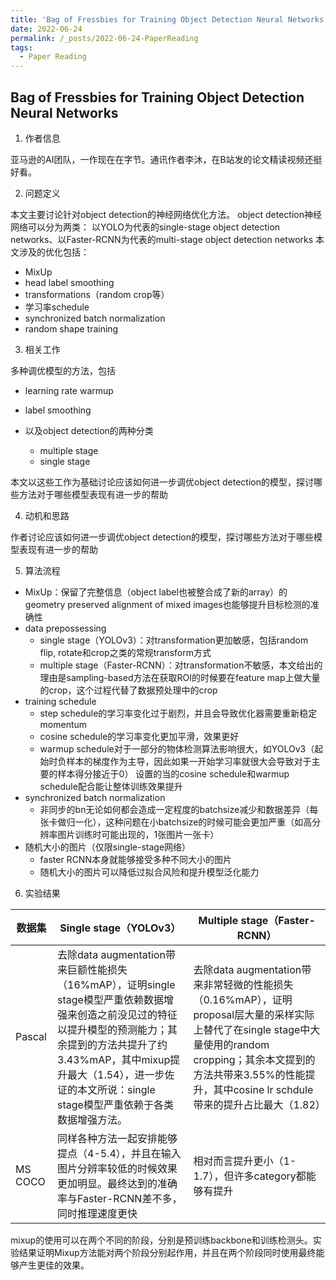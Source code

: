 ```yaml
---
title: 'Bag of Fressbies for Training Object Detection Neural Networks 论文笔记'
date: 2022-06-24
permalink: /_posts/2022-06-24-PaperReading
tags:
  - Paper Reading
---
```

## Bag of Fressbies for Training Object Detection Neural Networks 

1. 作者信息

亚马逊的AI团队，一作现在在字节。通讯作者李沐，在B站发的论文精读视频还挺好看。

2. 问题定义

本文主要讨论针对object detection的神经网络优化方法。 object detection神经网络可以分为两类：
以YOLO为代表的single-stage object detection networks、以Faster-RCNN为代表的multi-stage object detection networks
本文涉及的优化包括：
- MixUp
- head label smoothing
- transformations（random crop等）
- 学习率schedule
- synchronized batch normalization
- random shape training

3. 相关工作

多种调优模型的方法，包括

- learning rate warmup
- label smoothing
- 以及object detection的两种分类

    - multiple stage
    - single stage
  
本文以这些工作为基础讨论应该如何进一步调优object detection的模型，探讨哪些方法对于哪些模型表现有进一步的帮助

4. 动机和思路

作者讨论应该如何进一步调优object detection的模型，探讨哪些方法对于哪些模型表现有进一步的帮助

5. 算法流程

- MixUp：保留了完整信息（object label也被整合成了新的array）的geometry preserved alignment of mixed images也能够提升目标检测的准确性
- data prepossessing
  - single stage（YOLOv3）：对transformation更加敏感，包括random flip, rotate和crop之类的常规transform方式
  - multiple stage（Faster-RCNN）：对transformation不敏感，本文给出的理由是sampling-based方法在获取ROI的时候要在feature map上做大量的crop，这个过程代替了数据预处理中的crop
- training schedule
  - step schedule的学习率变化过于剧烈，并且会导致优化器需要重新稳定momentum
  - cosine schedule的学习率变化更加平滑，效果更好
  - warmup schedule对于一部分的物体检测算法影响很大，如YOLOv3（起始时负样本的梯度作为主导，因此如果一开始学习率就很大会导致对于主要的样本得分接近于0）
  设置的当的cosine schedule和warmup schedule配合能让整体训练效果提升
- synchronized batch normalization
  - 非同步的bn无论如何都会造成一定程度的batchsize减少和数据差异（每张卡做归一化），这种问题在小batchsize的时候可能会更加严重（如高分辨率图片训练时可能出现的，1张图片一张卡）
- 随机大小的图片（仅限single-stage网络）
  - faster RCNN本身就能够接受多种不同大小的图片
  - 随机大小的图片可以降低过拟合风险和提升模型泛化能力
6. 实验结果

| 数据集     |Single stage（YOLOv3）|Multiple stage（Faster-RCNN）|
|---------|---|---|
| Pascal  |去除data augmentation带来巨额性能损失（16%mAP），证明single stage模型严重依赖数据增强来创造之前没见过的特征以提升模型的预测能力；其余提到的方法共提升了约3.43%mAP，其中mixup提升最大（1.54），进一步佐证的本文所说：single stage模型严重依赖于各类数据增强方法。|	去除data augmentation带来非常轻微的性能损失（0.16%mAP），证明proposal层大量的采样实际上替代了在single stage中大量使用的random cropping；其余本文提到的方法共带来3.55%的性能提升，其中cosine lr schdule带来的提升占比最大（1.82）
 MS COCO |同样各种方法一起安排能够提点（4-5.4），并且在输入图片分辨率较低的时候效果更加明显。最终达到的准确率与Faster-RCNN差不多，同时推理速度更快	|相对而言提升更小（1-1.7），但许多category都能够有提升
mixup的使用可以在两个不同的阶段，分别是预训练backbone和训练检测头。实验结果证明Mixup方法能对两个阶段分别起作用，并且在两个阶段同时使用最终能够产生更佳的效果。


